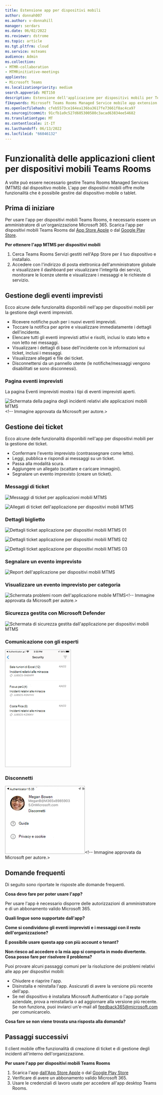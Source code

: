 ```yaml
---
title: Estensione app per dispositivi mobili
author: donnah007
ms.author: v-donnahill
manager: serdars
ms.date: 06/02/2022
ms.reviewer: dstrome
ms.topic: article
ms.tgt.pltfrm: cloud
ms.service: msteams
audience: Admin
ms.collection:
- MTMR-collaboration
- MTMRinitiative-meetings
appliesto:
- Microsoft Teams
ms.localizationpriority: medium
search.appverid: MET150
description: Estensione dell'applicazione per dispositivi mobili per Teams Rooms
f1keywords: Microsoft Teams Rooms Managed Service mobile app extension
ms.openlocfilehash: cfeb5573ce164ea136ba3617fe73661f8ac4ca97
ms.sourcegitcommit: 91cfb1a9c527d605300580c3acad63834ee54682
ms.translationtype: MT
ms.contentlocale: it-IT
ms.lasthandoff: 06/13/2022
ms.locfileid: "66046132"
---
```

# <a name="teams-rooms-mobile-client-application-features"></a>Funzionalità delle applicazioni client per dispositivi mobili Teams Rooms

A volte può essere necessario gestire Teams Rooms Managed Services (MTMS) dal dispositivo mobile. L'app per dispositivi mobili offre molte funzionalità che è possibile gestire dal dispositivo mobile o tablet.
## <a name="before-you-begin"></a>Prima di iniziare

Per usare l'app per dispositivi mobili Teams Rooms, è necessario essere un amministratore di un'organizzazione Microsoft 365.
Scarica l'app per dispositivi mobili Teams Rooms dal [App Store Apple](https://apps.apple.com/app/apple-store/id761397963?pt=80423&ct=docsaboutadminapp&mt=8) o dal [Google Play Store](https://play.google.com/store/search?q=Microsoft%20Teams%20Rooms&c=apps).

**Per ottenere l'app MTMS per dispositivi mobili**

1. Cerca Teams Rooms Servizi gestiti nell'App Store per il tuo dispositivo e installalo.
2. Accedere con l'indirizzo di posta elettronica dell'amministratore globale e visualizzare il dashboard per visualizzare l'integrità dei servizi, monitorare le licenze utente e visualizzare i messaggi e le richieste di servizio.
## <a name="managing-incidents"></a>Gestione degli eventi imprevisti

Ecco alcune delle funzionalità disponibili nell'app per dispositivi mobili per la gestione degli eventi imprevisti.

- Ricevere notifiche push per i nuovi eventi imprevisti.
- Toccare la notifica per aprire e visualizzare immediatamente i dettagli dell'incidente.
- Elencare tutti gli eventi imprevisti attivi e risolti, inclusi lo stato letto e non letto nei messaggi.
- Visualizzare i dettagli di base dell'incidente con le informazioni sui ticket, inclusi i messaggi.
- Visualizzare allegati e file dei ticket.
- Disconnettersi da un pannello utente (le notifiche/messaggi vengono disabilitati se sono disconnessi).

### <a name="incidents-page"></a>Pagina eventi imprevisti

La pagina Eventi imprevisti mostra i tipi di eventi imprevisti aperti.

![Schermata della pagina degli incidenti relativi alle applicazioni mobili MTMS](../media/mtms-extended-app-001.png)<!-- Immagine approvata da Microsoft per autore.>

## <a name="managing-tickets"></a>Gestione dei ticket
Ecco alcune delle funzionalità disponibili nell'app per dispositivi mobili per la gestione dei ticket.

- Confermare l'evento imprevisto (contrassegnare come letto).
- Leggi, pubblica e rispondi ai messaggi su un ticket.
- Passa alla modalità scura.
- Aggiungere un allegato (scattare e caricare immagini).
- Segnalare un evento imprevisto (creare un ticket).

### <a name="ticket-messages"></a>Messaggi di ticket

![Messaggi di ticket per applicazioni mobili MTMS](../media/mtms-extended-app-003.png)

![Allegati di ticket dell'applicazione per dispositivi mobili MTMS](../media/mtms-extended-app-007.png)


### <a name="ticket-details"></a>Dettagli biglietto

![Dettagli ticket applicazione per dispositivi mobili MTMS 01 ](../media/mtms-extended-app-002.png)

![Dettagli ticket applicazione per dispositivi mobili MTMS 02](../media/mtms-extended-app-004.png)

![Dettagli ticket applicazione per dispositivi mobili MTMS 03](../media/mtms-extended-app-009.png)


### <a name="report-an-incident"></a>Segnalare un evento imprevisto

![Report dell'applicazione per dispositivi mobili MTMS](../media/mtms-extended-app-012.png)
### <a name="view-an-incident-by-category"></a>Visualizzare un evento imprevisto per categoria

![Schermata problemi room dell'applicazione mobile MTMS](../media/mtms-extended-app-001.png)<!-- Immagine approvata da Microsoft per autore.>
### <a name="managed-security-with-microsoft-defender"></a>Sicurezza gestita con Microsoft Defender

![Schermata di sicurezza gestita dall'applicazione per dispositivi mobili MTMS](../media/mtms-extended-app-009.png)
### <a name="communication-with-experts"></a>Comunicazione con gli esperti
![Schermata messaggi dell'applicazione per dispositivi mobili MTMS](../media/mtms-extended-app-008.png)
### <a name="sign-out"></a>Disconnetti

![Pagina di iscrizione all'applicazione per dispositivi mobili MTMS](../media/mtms-extended-app-011.png)<!-- Immagine approvata da Microsoft per autore.>
## <a name="frequently-asked-questions"></a>Domande frequenti

Di seguito sono riportate le risposte alle domande frequenti.

**Cosa devo fare per poter usare l'app?**

Per usare l'app è necessario disporre delle autorizzazioni di amministratore e di un abbonamento valido Microsoft 365.


**Quali lingue sono supportate dall'app?**


**Come si condividono gli eventi imprevisti e i messaggi con il resto dell'organizzazione?**


**È possibile usare questa app con più account o tenant?**


**Non riesco ad accedere o la mia app si comporta in modo divertente. Cosa posso fare per risolvere il problema?**

Puoi provare alcuni passaggi comuni per la risoluzione dei problemi relativi alle app per dispositivi mobili:
- Chiudere e riaprire l'app.
- Disinstalla e reinstalla l'app. Assicurati di avere la versione più recente dell'app.
- Se nel dispositivo è installata Microsoft Authenticator o l'app portale aziendale, prova a reinstallarla o ad aggiornare alla versione più recente. Se non funziona, puoi inviarci un'e-mail all feedback365@microsoft.com per comunicarcelo.

**Cosa fare se non viene trovata una risposta alla domanda?**

## <a name="next-steps"></a>Passaggi successivi

Il client mobile offre funzionalità di creazione di ticket e di gestione degli incidenti all'interno dell'organizzazione.

**Per usare l'app per dispositivi mobili Teams Rooms**

1. Scarica l'app [dall'App Store Apple]() o dal [Google Play Store]()
1. Verificare di avere un abbonamento valido Microsoft 365.
1. Usare le credenziali di lavoro usate per accedere all'app desktop Teams Rooms.
